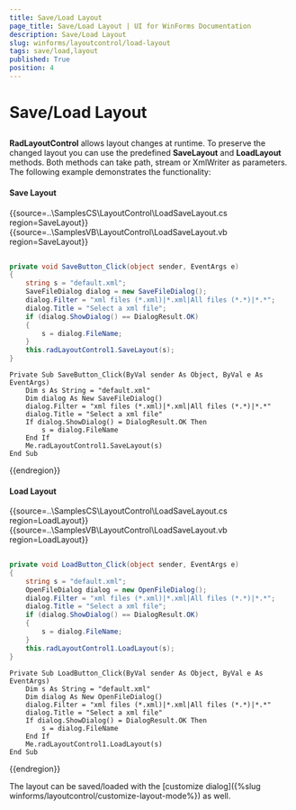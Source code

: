 ```yaml
---
title: Save/Load Layout
page_title: Save/Load Layout | UI for WinForms Documentation
description: Save/Load Layout
slug: winforms/layoutcontrol/load-layout
tags: save/load,layout
published: True
position: 4
---
```


# Save/Load Layout



## 

__RadLayoutControl__ allows layout changes at runtime. To preserve the changed layout you can use the predefined __SaveLayout__ and __LoadLayout__ methods. Both methods can take path, stream or XmlWriter as parameters. The following example demonstrates the functionality:

#### Save Layout

{{source=..\SamplesCS\LayoutControl\LoadSaveLayout.cs region=SaveLayout}} 
{{source=..\SamplesVB\LayoutControl\LoadSaveLayout.vb region=SaveLayout}} 

````C#
        
private void SaveButton_Click(object sender, EventArgs e)
{
    string s = "default.xml";
    SaveFileDialog dialog = new SaveFileDialog();
    dialog.Filter = "xml files (*.xml)|*.xml|All files (*.*)|*.*";
    dialog.Title = "Select a xml file";
    if (dialog.ShowDialog() == DialogResult.OK)
    {
        s = dialog.FileName;
    }
    this.radLayoutControl1.SaveLayout(s);
}

````
````VB.NET
Private Sub SaveButton_Click(ByVal sender As Object, ByVal e As EventArgs)
    Dim s As String = "default.xml"
    Dim dialog As New SaveFileDialog()
    dialog.Filter = "xml files (*.xml)|*.xml|All files (*.*)|*.*"
    dialog.Title = "Select a xml file"
    If dialog.ShowDialog() = DialogResult.OK Then
        s = dialog.FileName
    End If
    Me.radLayoutControl1.SaveLayout(s)
End Sub

````

{{endregion}} 

#### Load Layout

{{source=..\SamplesCS\LayoutControl\LoadSaveLayout.cs region=LoadLayout}} 
{{source=..\SamplesVB\LayoutControl\LoadSaveLayout.vb region=LoadLayout}} 

````C#
    
private void LoadButton_Click(object sender, EventArgs e)
{
    string s = "default.xml";
    OpenFileDialog dialog = new OpenFileDialog();
    dialog.Filter = "xml files (*.xml)|*.xml|All files (*.*)|*.*";
    dialog.Title = "Select a xml file";
    if (dialog.ShowDialog() == DialogResult.OK)
    {
        s = dialog.FileName;
    }
    this.radLayoutControl1.LoadLayout(s);
}

````
````VB.NET
Private Sub LoadButton_Click(ByVal sender As Object, ByVal e As EventArgs)
    Dim s As String = "default.xml"
    Dim dialog As New OpenFileDialog()
    dialog.Filter = "xml files (*.xml)|*.xml|All files (*.*)|*.*"
    dialog.Title = "Select a xml file"
    If dialog.ShowDialog() = DialogResult.OK Then
        s = dialog.FileName
    End If
    Me.radLayoutControl1.LoadLayout(s)
End Sub

````

{{endregion}} 

The layout can be saved/loaded with the [customize dialog]({%slug winforms/layoutcontrol/customize-layout-mode%}) as well.
      
